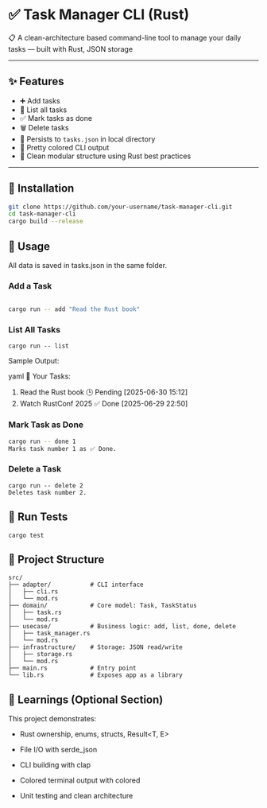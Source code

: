 # ✅ Task Manager CLI (Rust)

📋 A clean-architecture based command-line tool to manage your daily tasks — built with Rust, JSON storage

---

## ✨ Features

- ➕ Add tasks
- 📜 List all tasks
- ✅ Mark tasks as done
- 🗑️ Delete tasks
- 💾 Persists to `tasks.json` in local directory
- 🎨 Pretty colored CLI output
- 🧱 Clean modular structure using Rust best practices

---

## 🚀 Installation

```bash
git clone https://github.com/your-username/task-manager-cli.git
cd task-manager-cli
cargo build --release
```

## 🔧 Usage
All data is saved in tasks.json in the same folder.

### Add a Task
```bash

cargo run -- add "Read the Rust book"
```

### List All Tasks

```
cargo run -- list
```

Sample Output:

yaml
📝 Your Tasks:
 1. Read the Rust book       🕒 Pending  [2025-06-30 15:12]
 2. Watch RustConf 2025      ✅ Done     [2025-06-29 22:50]

### Mark Task as Done
```bash
cargo run -- done 1
Marks task number 1 as ✅ Done.
```

### Delete a Task
```
cargo run -- delete 2
Deletes task number 2.
```

## 🧪 Run Tests
```
cargo test
```

## 🧱 Project Structure

```
src/
├── adapter/           # CLI interface
│   ├── cli.rs
│   └── mod.rs
├── domain/            # Core model: Task, TaskStatus
│   ├── task.rs
│   └── mod.rs
├── usecase/           # Business logic: add, list, done, delete
│   ├── task_manager.rs
│   └── mod.rs
├── infrastructure/    # Storage: JSON read/write
│   ├── storage.rs
│   └── mod.rs
├── main.rs            # Entry point
└── lib.rs             # Exposes app as a library

```

## 🧠 Learnings (Optional Section)
This project demonstrates:

- Rust ownership, enums, structs, Result<T, E>

- File I/O with serde_json

- CLI building with clap

- Colored terminal output with colored

- Unit testing and clean architecture

